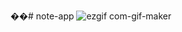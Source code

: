 ��#   n o t e - a p p 
 
![ezgif com-gif-maker](https://github.com/mohammadnazm/note-taking-app/assets/63538356/44606988-82b8-4108-819d-f8f354766b8e)
